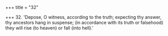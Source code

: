 +++
title = "32"

+++
32. 'Depose, O witness, according to the truth; expecting thy answer, thy ancestors hang in suspense; (in accordance with its truth or falsehood) they will rise (to heaven) or fall (into hell).'
